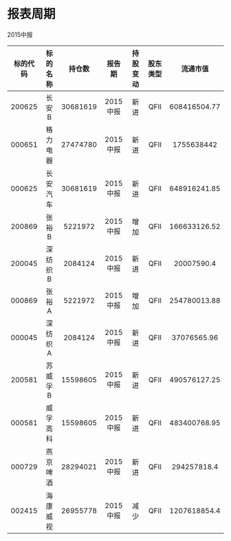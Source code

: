# 报表周期 

2015中报

| 标的代码 | 标的名称 | 持仓数 | 报告期 | 持股变动 | 股东类型 | 流通市值 |
|:--:|:--:|:--:|:--:|:--:|:--:|:--:|
|200625|长安B|30681619|2015中报|新进|QFII|608416504.77|
|000651|格力电器|27474780|2015中报|新进|QFII|1755638442|
|000625|长安汽车|30681619|2015中报|新进|QFII|648916241.85|
|200869|张裕B|5221972|2015中报|增加|QFII|166633126.52|
|200045|深纺织B|2084124|2015中报|新进|QFII|20007590.4|
|000869|张裕A|5221972|2015中报|增加|QFII|254780013.88|
|000045|深纺织A|2084124|2015中报|新进|QFII|37076565.96|
|200581|苏威孚B|15598605|2015中报|新进|QFII|490576127.25|
|000581|威孚高科|15598605|2015中报|新进|QFII|483400768.95|
|000729|燕京啤酒|28294021|2015中报|新进|QFII|294257818.4|
|002415|海康威视|26955778|2015中报|减少|QFII|1207618854.4|